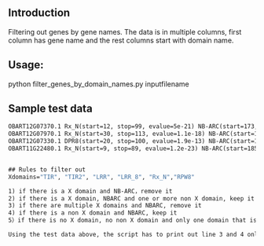 ## Introduction

Filtering out genes by gene names. The data is in multiple columns, first column has gene name and the rest columns start with domain name.

## Usage:

python filter_genes_by_domain_names.py inputfilename

## Sample test data

```OBART12G07330.1 Rx_N(start=20, stop=100, evalue=1.9e-13) NB-ARC(start=182, stop=426, evalue=2.2e-52)
OBART12G07370.1 Rx_N(start=12, stop=99, evalue=5e-21) NB-ARC(start=173, stop=390, evalue=5.8e-48) LRR_8(start=604, stop=642, evalue=0.68)
OBART12G07970.1 Rx_N(start=30, stop=113, evalue=1.1e-18) NB-ARC(start=190, stop=414, evalue=7.5e-49) DPR8(start=604, stop=642, evalue=0.68)
OBART12G07330.1 DPR8(start=20, stop=100, evalue=1.9e-13) NB-ARC(start=182, stop=426, evalue=2.2e-52)
OBART11G22480.1 Rx_N(start=9, stop=89, evalue=1.2e-23) NB-ARC(start=185, stop=392, evalue=8.9e-48) LRR_8(start=513, stop=567, evalue=0.00012) LRR_4(start=850, stop=890, evalue=0.82)```


## Rules to filter out 
Xdomains="TIR", "TIR2", "LRR", "LRR_8", "Rx_N","RPW8"

1) if there is a X domain and NB-ARC，remove it
2) if there is a X domain, NBARC and one or more non X domain, keep it
3) if there are multiple X domains and NBARC, remove it
4) if there is a non X domain and NBARC, keep it
5）if there is no X domain, no non X domain and only one domain that is NBARC, remove it

Using the test data above, the script has to print out line 3 and 4 only.

